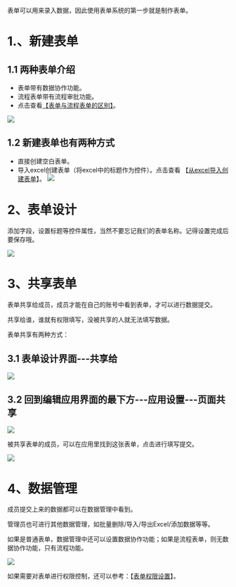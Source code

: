 表单可以用来录入数据，因此使用表单系统的第一步就是制作表单。

# 1.、新建表单

## 1.1 两种表单介绍
* 表单带有数据协作功能。
* 流程表单带有流程审批功能。
* 点击查看[【表单与流程表单的区别】](表单vs流程表单vs报表.md)。

![](http://docfiles.baibaoyun.com/FheYlVXAEy3MMyDv27O0RhFAYD8C)

## 1.2 新建表单也有两种方式
* 直接创建空白表单。
* 导入excel创建表单（将excel中的标题作为控件）。点击查看 【[从excel导入创建表单](3-4从excel导入数据.md)】。
![](http://docfiles.baibaoyun.com/FoSl1ObEj0mm5zVgPuPHKlJdRL5W)


# 2、表单设计

添加字段，设置标题等控件属性，当然不要忘记我们的表单名称。记得设置完成后要保存哦。

![](http://docfiles.baibaoyun.com/FqfLP-qVymwy9sFGL6QPLrlQ25Yt)

# 3、共享表单

表单共享给成员，成员才能在自己的账号中看到表单，才可以进行数据提交。

共享给谁，谁就有权限填写，没被共享的人就无法填写数据。

表单共享有两种方式：

## 3.1 表单设计界面---共享给

![](http://docfiles.baibaoyun.com/Fh86-KEH4cJtevlZW90R6JLjnNdh)

## 3.2 回到编辑应用界面的最下方---应用设置---页面共享
![](http://docfiles.baibaoyun.com/FmEUZ_2bDSLiO35PA1SrYHutL5V3)


被共享表单的成员，可以在应用里找到这张表单，点击进行填写提交。

![](http://docfiles.baibaoyun.com/FuqEH6iBrkQsPZFRCrNPZRLeHPcH)

# 4、数据管理

成员提交上来的数据都可以在数据管理中看到。

管理员也可进行其他数据管理，如批量删除/导入/导出Excel/添加数据等等。

如果是普通表单，数据管理中还可以设置数据协作功能；如果是流程表单，则无数据协作功能，只有流程功能。

![](http://docfiles.baibaoyun.com/FlDy7l3YOE9UVMcIPmTvdcE1ePev)

如果需要对表单进行权限控制，还可以参考：【[表单权限设置](表单权限设置.md)】。